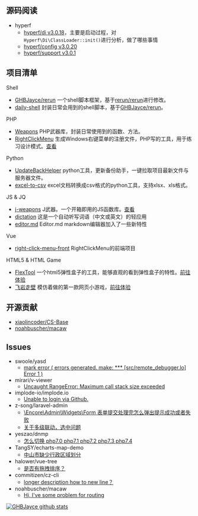 
## 源码阅读
- hyperf
  - [hyperf/di v3.0.18](https://github.com/GHBJayce/hyperf-di/tree/3.0.18-read)，主要是启动过程，对`Hyperf\Di\ClassLoader::init()`进行分析，做了哪些事情
  - [hyperf/config v3.0.20](https://github.com/GHBJayce/hyperf-config/tree/3.0.20-read)
  - [hyperf/support v3.0.1](https://github.com/GHBJayce/hyperf-support/tree/3.0.1-read)

## 项目清单
Shell
- [GHBJayce/rerun](https://github.com/GHBJayce/rerun/tree/feat/1.5.x) 一个shell脚本框架，基于[rerun/rerun](https://github.com/rerun/rerun)进行修改。
- [daily-shell](https://github.com/GHBJayce/daily-shell/tree/feat/0.x) 封装日常会用到的shell脚本，基于[GHBJayce/rerun](https://github.com/GHBJayce/rerun/tree/feat/1.5.x)。

PHP
- [Weapons](https://github.com/GHBJayce/Weapons) PHP武器库，封装日常使用到的函数、方法。
- [RightClickMenu](https://github.com/GHBJayce/RightClickMenu) 生成Windows右键菜单的注册文件，PHP写的工具，用于练习设计模式。[查看](https://ghbjayce.github.io/RightClickMenu/)

Python
- [UpdateBackHelper](https://github.com/GHBJayce/UpdateBackHelper) python工具，更新备份助手，一键拉取项目最新文件与服务器文件。
- [excel-to-csv](https://github.com/GHBJayce/excel-to-csv) excel文档转换成csv格式的python工具，支持xlsx、xls格式。

JS & JQ
- [j-weapons](https://github.com/GHBJayce/j-weapons) J武器。一个开箱即用的JS函数库。[查看](https://ghbjayce.github.io/j-weapons/)
- [dictation](https://github.com/GHBJayce/dictation) 这是一个自动听写词语（中文或英文）的轻应用
- [editor.md](https://github.com/GHBJayce/editor.md) Editor.md markdown编辑器加入了一些新特性

Vue
- [right-click-menu-front](https://github.com/GHBJayce/right-click-menu-front) RightClickMenu的前端项目

HTML5 & HTML Game
- [FlexTool](https://github.com/GHBJayce/FlexTool) 一个html5弹性盒子的工具，能够直观的看到弹性盒子的特性。[前往体验](https://ghbjayce.github.io/FlexTool/)
- [飞岩走壁](https://github.com/GHBJayce/flying-rock-game) 模仿着做的第一款网页小游戏，[前往体验](https://ghbjayce.github.io/flying-rock-game)

## 开源贡献
- [xiaolincoder/CS-Base](https://github.com/xiaolincoder/CS-Base)
- [noahbuscher/macaw](https://github.com/noahbuscher/macaw)

## Issues
- swoole/yasd
  - [mark error ( errors generated. make: *** [src/remote_debugger.lo] Error 1 )](https://github.com/swoole/yasd/issues/184)
- mirari/v-viewer
  - [Uncaught RangeError: Maximum call stack size exceeded](https://github.com/mirari/v-viewer/issues/181)
- implode-io/implode.io
  - [Unable to login via Github.](https://github.com/implode-io/implode.io/issues/18)
- z-song/laravel-admin
  - [\Encore\Admin\Widgets\Form 表单提交处理完怎么弹出提示成功或者失败](https://github.com/z-song/laravel-admin/issues/1766)
  - [关于多级联动，选中问题](https://github.com/z-song/laravel-admin/issues/5070)
- yeszao/dnmp
  - [怎么切换 php7.0 php7.1 php7.2 php7.3 php7.4](https://github.com/yeszao/dnmp/issues/313)
- TangSY/echarts-map-demo
  - [中山市缺少行政区域划分](https://github.com/TangSY/echarts-map-demo/issues/4)
- halower/vue-tree
  - [是否有拖拽排序？](https://github.com/halower/vue-tree/issues/136)
- commitizen/cz-cli
  - [longer description how to new line？](https://github.com/commitizen/cz-cli/issues/580)
- noahbuscher/macaw
  - [Hi, I've some problem for routing](https://github.com/noahbuscher/macaw/issues/73)

[![GHBJayce github stats](https://github-readme-stats.vercel.app/api?username=GHBJayce&theme=default&show_icons=true&bg_color=30,337edd,6491c7&title_color=fff&text_color=fff&icon_color=ffffff&include_all_commits=false)](https://github.com/GHBJayce)


<!-- 主页访问量<br> -->

<!-- ![](https://profile-counter.glitch.me/GHBJayce/count.svg) -->
